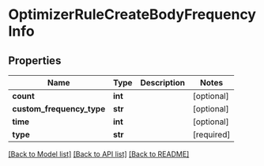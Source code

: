 # OptimizerRuleCreateBodyFrequencyInfo

## Properties
Name | Type | Description | Notes
------------ | ------------- | ------------- | -------------
**count** | **int** |  | [optional] 
**custom_frequency_type** | **str** |  | [optional] 
**time** | **int** |  | [optional] 
**type** | **str** |  | [required] 

[[Back to Model list]](../README.md#documentation-for-models) [[Back to API list]](../README.md#documentation-for-api-endpoints) [[Back to README]](../README.md)

